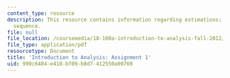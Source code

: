 ```yaml
---
content_type: resource
description: This resource contains information regarding estimations; limit of a
  sequence.
file: null
file_location: /coursemedia/18-100a-introduction-to-analysis-fall-2012/990c6484e418bf09b8d7412550a00769_MIT18_100AF12_Assign_1.pdf
file_type: application/pdf
resourcetype: Document
title: 'Introduction to Analysis: Assignment 1'
uid: 990c6484-e418-bf09-b8d7-412550a00769
---
```

